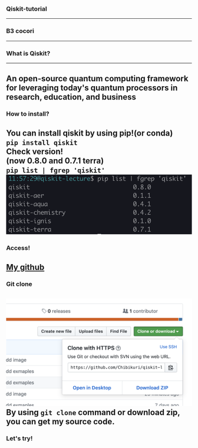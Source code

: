 ### Qiskit-tutorial

___
### B3 cocori
---
### What is Qiskit?
___
An open-source quantum computing framework for leveraging today's quantum processors in research, education, and business 
---
### How to install?
You can install qiskit by using pip!(or conda)  
`pip install qiskit`  
Check version!  
(now 0.8.0 and 0.7.1 terra)  
`pip list | fgrep 'qiskit'`
![pipcheck](./image/pipcheck.png)
---
### Access!
[My github](https://github.com/Chibikuri/qiskit-lecture)  
---
### Git clone
![gitclone](./image/gitclone.png)
By using `git clone` command or download zip, you can get my source code.
---
### Let's try!

